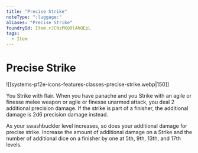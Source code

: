 ```yaml
---
title: "Precise Strike"
noteType: ":luggage:"
aliases: "Precise Strike"
foundryId: Item.rJCNzPKQ0lAhQEpL
tags:
  - Item
---
```


# Precise Strike
![[systems-pf2e-icons-features-classes-precise-strike.webp|150]]

You Strike with flair. When you have panache and you Strike with an agile or finesse melee weapon or agile or finesse unarmed attack, you deal 2 additional precision damage. If the strike is part of a finisher, the additional damage is 2d6 precision damage instead.

As your swashbuckler level increases, so does your additional damage for precise strike. Increase the amount of additional damage on a Strike and the number of additional dice on a finisher by one at 5th, 9th, 13th, and 17th levels.
